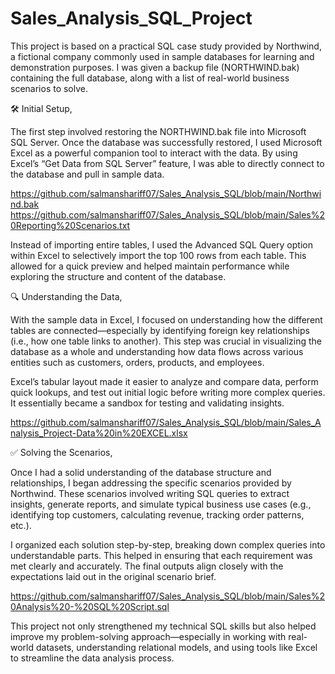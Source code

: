 # Sales_Analysis_SQL_Project
This project is based on a practical SQL case study provided by Northwind, a fictional company commonly used in sample databases for learning and demonstration purposes. I was given a backup file (NORTHWIND.bak) containing the full database, along with a list of real-world business scenarios to solve.

🛠️ Initial Setup,

The first step involved restoring the NORTHWIND.bak file into Microsoft SQL Server. Once the database was successfully restored, I used Microsoft Excel as a powerful companion tool to interact with the data. By using Excel’s “Get Data from SQL Server” feature, I was able to directly connect to the database and pull in sample data.

https://github.com/salmanshariff07/Sales_Analysis_SQL/blob/main/Northwind.bak 
https://github.com/salmanshariff07/Sales_Analysis_SQL/blob/main/Sales%20Reporting%20Scenarios.txt

Instead of importing entire tables, I used the Advanced SQL Query option within Excel to selectively import the top 100 rows from each table. This allowed for a quick preview and helped maintain performance while exploring the structure and content of the database.

🔍 Understanding the Data,

With the sample data in Excel, I focused on understanding how the different tables are connected—especially by identifying foreign key relationships (i.e., how one table links to another). This step was crucial in visualizing the database as a whole and understanding how data flows across various entities such as customers, orders, products, and employees.

Excel’s tabular layout made it easier to analyze and compare data, perform quick lookups, and test out initial logic before writing more complex queries. It essentially became a sandbox for testing and validating insights.

https://github.com/salmanshariff07/Sales_Analysis_SQL/blob/main/Sales_Analysis_Project-Data%20in%20EXCEL.xlsx

✅ Solving the Scenarios,

Once I had a solid understanding of the database structure and relationships, I began addressing the specific scenarios provided by Northwind. These scenarios involved writing SQL queries to extract insights, generate reports, and simulate typical business use cases (e.g., identifying top customers, calculating revenue, tracking order patterns, etc.).

I organized each solution step-by-step, breaking down complex queries into understandable parts. This helped in ensuring that each requirement was met clearly and accurately. The final outputs align closely with the expectations laid out in the original scenario brief.

https://github.com/salmanshariff07/Sales_Analysis_SQL/blob/main/Sales%20Analysis%20-%20SQL%20Script.sql

This project not only strengthened my technical SQL skills but also helped improve my problem-solving approach—especially in working with real-world datasets, understanding relational models, and using tools like Excel to streamline the data analysis process.
